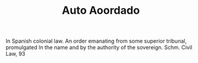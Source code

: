 ---
title: Auto Aoordado
permalink: "/definitions/auto-aoordado.html"
body: In Spanish colonial law. An order emanating from some superior tribunal, promulgated
  ln the name and by the authority of the sovereign. Schm. Civil Law, 93
published_at: '2018-07-07'
layout: post
---